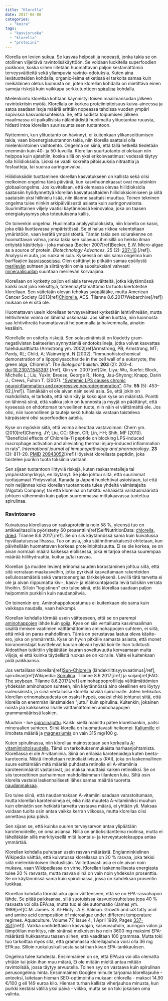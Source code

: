 ```yaml
---
title: "Klorella"
date: 2017-06-08
categories: 
  - "koira"
tags: 
  - "kasvisruoka"
  - "klorella"
  - "proteiini"
---
```


Klorella on levien sukua. Se kasvaa helposti ja nopeasti, jonka takia se on otollinen viljeltävä ravintolisäkäyttöön. Se voidaan luokitella superfoodien joukkoon, koska siihen liitetään huomattavan paljon kestämättömiä terveysväitteitä sekä yliampuvia ravinto-odotuksia. Kuten aina levätuotteiden kohdalla, organic-leima etiketissä ei tarkoita samaa kuin meikäläinen oletus luomusta on, joten klorellan kohdalla on mietittävä einen samoja riskejä kuin vaikkapa serkkutuotteen [spirulina](https://www.katiska.eu/ruokinta/lisaravinteet/spirulina/) kohdalla.

<!--more-->

Mielenkiinto klorellaa kohtaan käynnistyi toisen maailmansodan jälkeen ravintokriisin myötä. Klorellala on korkea proteiinipitoisuus kuiva-aineessa ja satoa saadaan isoja määriä erittäin nopeassa tahdissa vuoden ympäri sopivissa kasvuolosuhteissa. Se, että sodista toipumisen jälkeen maailmassa oli paikallisista nälänhädistä huolimatta ylituotantoa ruuasta, hidasti intoa klorellan suurisuuntaiseen tuotantoon.

Nyttemmin, kun ylituotanto on hävinnyt, ei kuitenkaan ylikansoittumisen takia, vaan bioenergiatuotannon takia, niin klorella saattaisi olla mielenkiintoinen vaihtoehto. Ongelma on siinä, että tällä hetkellä tiedetään enemmän kuin 40- ja 50-luvuilla. Klorellan suurtuotanto ei olekaan niin helppoa kuin ajateltiin, koska sillä on yksi erikoisvaatimus: vedessä täytyy olla hiilidioksidia. Lisksi se vaatii kokreita pitoisuuksia nitraattia ja fosfaatteja, tai suoraa auringonvaloa.

Hiilidioksiidin tuottaminen klorellan kasvatukseen on kallista sekä olisi melkoinen ongelma tänä päivänä, kun kasvihuonekaasut ovat muutoinkin globaaliongelma. Jos kuvitellaan, että olemassa olevaa hiilidioksidia saataisiin hyödynnettyä klorellan kasvatusaltaiden hiilidioksioimiseen ja siitä saataisiin yksi hiilinielu lisää, niin tilanne saattaisi muuttua. Toinen tekninen ongelma tulee niinkin arkipäiväisestä asiasta kuin auringonvalosta. Suurimittainen viljely vaatisi käytännössä keinovaloa, joka on taasen energiakysymys plus toteutuksena kallis,

On toinenkin ongelma. Huolimatta analyysituloksista, niin klorella on kasvi, joka elää liuottavassa ympäristössä. Se ei halua rikkoa rakenteitaan ymäristöön, vaan kerätä ympäristöstä. Tämän takia sen solurakenne on huomattavan vahva, jonka takia sen sulavuus ihmisillä on heikko ilman erityistä käsittelyä - joka maksaa (Becker 2007\[ref\]Becker, E.W. Micro-algae as a source of protein. _Biotechnology Advances_. 25 (2): [207–10](https://doi.org/10.1016%2Fj.biotechadv.2006.11.002).\[/ref\]). Analyysi ei auta, jos ruoka ei sula. Kyseessä on siis sama ongelma kuin barffaajien [kasvissoseissa](https://www.katiska.eu/ruokinta/raakaruokinta/kasvissoseiden-solugraffitit/). Olen esittänyt jo pitkään samaa epäilystä [merilevän](https://www.katiska.eu/tieto/koira-raakaruokinta-raaka-aineet/merileva/) suhteen ja siirtänytkin omia suosituksiani vahvasti [mineraalisuolan](https://www.katiska.eu/tieto/koira-ruoka-lisaravinne/mineraalisuola/) suuntaan merilevän korvaajana.

Klorellaan on kytketty paljon erilaisia terveysväitteitä, jotka käytännössä kaikki ovat joko keksittyjä, toteennäyttämättömo tai tuotu kiertoteitse klorellaan. Sen väitetään olevan tehokas syöpälääke, mutta American Cancer Society (2013\[ref\][Chlorella](https://web.archive.org/web/20130905235019/http://www.cancer.org/treatment/treatmentsandsideeffects/complementaryandalternativemedicine/herbsvitaminsandminerals/chlorella), ACS. Tilanne 8.6.2017/Webarchive\[/ref\]) mukaan se ei sitä ole.

Huomattavan usein klorellaan terveysväitteet kytketään lehtivihreään, mutta lehtivihreän voima on lähinnä uskonasia. Jos siihen luottaa, niin luonnosta saa lehtivihreää huomattavasti helpommalla ja halvemmalla, ainakin kesäisin.

Klorellalle on esitetty riskejä. Sen soluseinämistä on löydetty gram-negatiivisten bakteerien synnyttämiä endotoksiineja, jotka voivat kasvattaa tulehdusalttiutta (Armstrong ym. 2002\[ref\]Armstrong, PB; Armstrong, MT; Pardy, RL; Child, A; Wainwright, N (2002). "Immunohistochemical demonstration of a lipopolysaccharide in the cell wall of a eukaryote, the green alga, Chlorella". _The Biological bulletin_. **203** (2): 203–4. [doi](https://en.wikipedia.org/wiki/Digital_object_identifier "Digital object identifier"):[10.2307/1543397](https://doi.org/10.2307%2F1543397) \[/ref\], Qin ym. 2007\[ref\]Qin, Liya; Wu, Xuefei; Block, Michelle L.; Liu, Yuxin; Breese, George R.; Hong, Jau-Shyong; Knapp, Darin J.; Crews, Fulton T. (2007). ["Systemic LPS causes chronic neuroinflammation and progressive neurodegeneration"](https://www.ncbi.nlm.nih.gov/pmc/articles/PMC2871685). _Glia_. **55** (5): 453–62.\[/ref\]). Tämäkään ei ole aivan näin selvä asia. Se, että jokin on mahdollista, ei tarkoita, että näin käy ja koko ajan kyse on määristä. Pointti on lähinnä siinä, että vaikka jokin on luonnosta ja myyjä on päättänyt, että kyseessä on ehdottoman terveellinen tuote, niin näin ei välttämättä ole. Jos olisi, niin luonnollinen ja tauteja sekö tuholaisia vastaan taisteleva kärpässieni olisi superfoodien aatelia.

Kyse on myöskin siitä, että voima aiheuttaa vastavoiman: Chern ym. (2010\[ref\]Cherng, JY; Liu, CC; Shen, CR; Lin, HH; Shih, MF (2010). "Beneficial effects of Chlorella-11 peptide on blocking LPS-induced macrophage activation and alleviating thermal injury-induced inflammation in rats". _International journal of immunopathology and pharmacology_. **23** (3): 811–20. [PMID](https://en.wikipedia.org/wiki/PubMed_Identifier "PubMed Identifier") [20943052](https://www.ncbi.nlm.nih.gov/pubmed/20943052)\[/ref\]) löysivät klorellasta peptidin, joka taistelee juurikin tuota toksiinia vastaan.

Sen sijaan tuotantoon liittyviä riskejä, kuten raskasmetalleja tai ympäristömyrkkyjä, en löytänyt. Se joko johtuu siitä, että suurimmat tuottajamaat Yhdysvallat, Kanada ja Japani huolehtivat asioistaan, tai että noin neljännes koko klorellan tuotannosta tulee yhdeltä valmistajalta (Algotab Company) tai että klorellaa on tutkittu vähäisistä valistusmääristä johtuen vähemmän kuin paljon suuremmassa mittakaavassa tuotettua spirulinaa.

### Ravintoarvo

Kuivatussa klorellassa on raakaproteiinia noin 58 %, yleensä tuo on artikkelitasoilla pyöristetty 60 prosenttiin\[ref\]SelfNutritionData: [chlorella, dried](http://nutritiondata.self.com/facts/custom/569428/2). Tilanne 8.6.2017\[/ref\]. Se on siis käytännössä sama kuin kuivatussa hyvälaatuisessa lihassa. Tuo on asia, joka säännönmukaisesti ohitetaan, kun päivitellään huomattavan korkeaa proteiinipitoisuutta. Ei se ole korkea, se on aivan normaali määrä kaikessa elollisessa, joka ei tarjoa ohessa suurempaa määrää hiilihydraattia, kuitua ja/tai rasvaa.

Klorellan (ja muiden levien) erinomaisuuden korostaminen johtuu siitä, että sitä verrataan maakasveihin, jotka pyrkivät kasvattamaan rakenteiden selluloosamääriä sekä varastoenergiaa tärkkelyksenä. Levillä tätä tarvetta ei ole ja aivan riippumatta kivi-, kasvi- ja eläinkuntajaosta leviä tulisikin verrata lihoihin. Silloin "logistinen" ero tulee siinä, että klorellaa saadaan paljon helpommin purkkiin kuin naudanpihviä.

On toinenkin ero. Aminohappokoostumus ei kuitenkaan ole sama kuin vaikkapa naudalla, vaan heikompi.

Klorellan kohdalla törmää usein väitteeseen, että se on parempi [aminohappojen](https://www.katiska.eu/ravitsemus/proteiinit/aminohapot/) lähde kuin [soija](https://www.katiska.eu/ruokinta/raaka-aineet/soija/). Kyse on siis vertailusta kasvimaailman sisällä ihmisen vaatimien välttämättömien aminohappojen suhteen, ei siitä, että mikä on paras mahdollinen. Tämä on perustavaa laatua oleva käsite-ero, joka on ymmärrettä. Kyse on hyvin pitkälle samasta asiasta, että monet koiranomistajat kuvittelevat kauran olevan hyvää koirille ihan tutkitusti. Aidostihan tutkittiin ylipäätään kauran soveltuvuutta korvaamaan muita viljoja, ei että kuinka täydellistä ruokaa se on koiralle. Väite ei kuitenkaan pidä paikkaansa.

Jos vertaillaan klorellan\[ref\][Sun-Chlorella](http://www.sunchlorella.com/health-forever/chlorella-library/library-number2.html) (lähdekriittisyysvaatimus\[/ref\], spirulinan\[ref\]Wikipedia: [Spirulina](https://en.wikipedia.org/wiki/Spirulina_\(dietary_supplement\)). Tilanne 8.6.2017\[/ref\] ja soijan\[ref\]FAO: [The soybean](http://www.fao.org/docrep/t0532e/t0532e02.htm). Tilanne 8.6.2017\[/ref\] aminohappoprofiileja välttämättömien yhdeksän aminohapon suhteen, niin käytännössä aino oleellinen ero löytyy isoleusiinista, ja siinä vertailussa klorella häviää spirulinalle. Joten hehkutus klorellan erinomaisuudesta on osaksi hypeä, osaksi ehkä johtunut siitä, että klorella on enemmän länsimaiden "juttu" kuin spirulina. Kuitenkin, jokainen noista jää kakkoseksi lihalle välttämättömien aminohappojen grammamäärissä laskien.

Muutoin - lue [spirulinajuttu](https://www.katiska.eu/ruokinta/lisaravinteet/spirulina/). Kaikki siellä mainittu pätee klorellaankin, paitsi mineraalien suhteen. Siinä klorella on huomattavasti heikompi. [Kaliumille](https://www.katiska.eu/tieto/koira-tarve-mineraali/kalium/) ei ilmoiteta määriä ja [magnesiumia](https://www.katiska.eu/tieto/koira-tarve-mineraali/magnesium/) on vain 315 mg/100 g.

Kuten spirulinassa, niin klorellaa mainostetaan sen korkealla [A-vitamiinipitoisuudella](https://www.katiska.eu/tieto/a-vitamiini/a-vitamiini/), Tämä on tarkoituksenmukaista harhaanjohtamista. Klorellassa ei ole A-vitamiinia. Siinä on erilaisia karotenoideja kuten beeta-karoteenia. Niistä ilmoitetaan retinoliaktiivisuus (RAI), joka on laskennallinen suure esittämään mitä määrää puhdasta retinolia eli A-vitamiinia karoteenimäärät vastaisivat, jos maksa muuttaisi kaiken retinoliksi. Se on siis teoreettinen parhaimman mahdollisimman tilanteen luku. Siltä osin klorella vastaisi laskennallisesti lähes samaa määrää tuoretta [naudanmaksaa](https://www.katiska.eu/tieto/koira-raakaruokinta-raaka-aineet/maksa/).

Ero tulee siinä, että naudanmaksan A-vitamiini saadaan varastoitumaan, mutta klorellan karotenoineja ei, eikä niitä muuteta A-vitamiiniksi muuhun kuin elimistön sen hetkistä tarvetta vastaava määrä, ei yhtään yli. Maksaa voidaan tuolta osin antaa vaikka kerran viikossa, mutta klorellaa olisi annettava joka päivä.

Sen sijaan se, että kuinka suuren terveysarvon antaa ylipäätään karotenoideille, on oma asiansa. Niillä on antioksidantteina roolinsa, mutta ei lähelläkään sillä merkityksellä mitä luontais- ja terveystuotekauppa antaa ymmärtää.

Klorellan kohdalla puhutaan usein rasvan määrästä. Englanninkielinen Wikipedia väittää, että kuivatussa klorellassa on 20 % rasvaa, joka tekisi siitä mielenkiintoisen lihotuslisän. Valitettavasti asia ei ole aivan noin mukava, vaan Wikipediassa on virhe. Klorellan laskennallisesta energiasta tulee 20 % rasvasta, mutta rasvaa siinä on vain noin yhdeksän prosenttia. Se on käytännössä sama kuin spirulinassa, jossa on kahdeksan prosentin luokkaa.

Klorellan kohdalla törmää aika ajoin väitteeseen, että se on EPA-rasvahapon lähde. Se pitää paikkaansa, sillä suotuisissa kasvuolosuhteissa jopa 40 % rasvasta voi olla EPA:aa, mutta tuo ei ole automaatio (James ym. 1989\[ref\]C.M. James. S. Al-Hinty. .A.E. Salman. Growth and ω3 fatty acid and amino acid composition of microalgae under different temperature regimes. Aquaculture. Volume 77, Issue 4, 1 April 1989, Pages [337-351](http://www.sciencedirect.com/science/article/pii/0044848689902184)\[/ref\]). Vaikka unohdettaisiin kasvuajan, kasvuvauhdin, auringon valon ja lämpötilan merkitys, niin sinänsä melkoisen iso noin 3600 mg maksimi EPA-määrästä hukkaantuu taasen siihen, että vaaditaan 100 grammaa. Mutta toki tuo tarkoittaa myös sitä, että grammassa klorellajauhoa voisi olla 36 mg EPA:aa. Silloin ruokalusikallisesta saisi ihan kivan EPA-tankkauksen.

Ongelma tulee kahdesta. Ensimmäinen on se, että EPA:aa voi olla olematta yhtään tai jokin ihan muu määrä, Ei ole mitään mieltä antaa mitään ravintolisää, jossa täytyy arvuutella. Toinen syy on vastaava kuin spirulinan perusongelma: hinta. Ensimmäinen Googlen minulle tarjoama klorellajauhe - anteeksi, laitetaan hieman SEO-optimointia mukaan: chlorella - maksoi 14,90 €/100 g eli 149 euroa kilo. Hieman turhan kallista viherjauhoa minusta, kun purkki kestäisi välillä yksi päivä - viikko, mutta se on toki jokaisen oma valinta.
